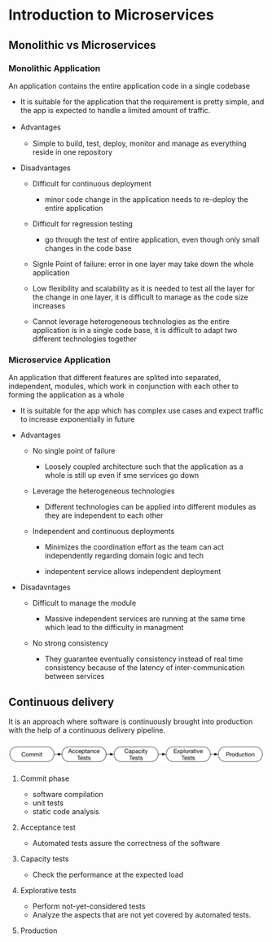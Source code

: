 # Introduction to Microservices

## Monolithic vs Microservices

### Monolithic Application
An application contains the entire application code in a single codebase

* It is suitable for the application that the requirement is pretty simple, and the app is expected to handle a limited amount of traffic.

* Advantages 　  
  
  * Simple to build, test, deploy, monitor and manage as everything reside in one repository
  
* Disadvantages
  
  * Difficult for continuous deployment

    * minor code change in the application needs to re-deploy the entire application
  
  * Difficult for regression testing
    
    *  go through the test of entire application, even though only small changes in the code base
 
  * Signle Point of failure: error in one layer may take down the whole application
  
  * Low flexibility and scalability as it is needed to test all the layer for the change in one layer, it is difficult to manage as the code size increases
  
  * Cannot leverage heterogeneous technologies as the entire application is in a single code base, it is difficult to adapt two different technologies together
  
### Microservice Application
An application that different features are splited into separated, independent, modules, which work in conjunction with each other to forming the application as a whole

* It is suitable for the app which has complex use cases and expect traffic to increase exponentially in future
* Advantages
  * No single point of failure
  
    * Loosely coupled architecture such that the application as a whole is still up even if sme services go down
  
  * Leverage the heterogeneous technologies
    
    * Different technologies can be applied into different modules as they are independent to each other
  
  * Independent and continuous deployments
    * Minimizes the coordination effort as the team can act independently regarding domain logic and tech
  
    * indepentent service allows independent deployment

* Disadavntages
  * Difficult to manage the module
    
    * Massive independent services are running at the same time which lead to the difficulty in managment

  * No strong consistency
    
    * They guarantee eventually consistency instead of real time consistency because of the latency of inter-communication between services 

## Continuous delivery
It is an approach where software is continuously brought into production with the help of a continuous delivery pipeline.

<p align="center"> 
<img src="img/cd-piepline.png" />
</p>

1. Commit phase
   
   * software compilation
   * unit tests
   * static code analysis

2. Acceptance test

   * Automated tests assure the correctness of the software

3. Capacity tests
   
   * Check the performance at the expected load

4. Explorative tests
   
   * Perform not-yet-considered tests
   * Analyze the aspects that are not yet covered by automated tests.

5. Production


